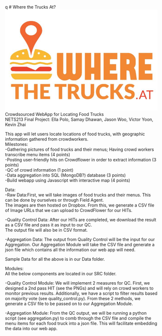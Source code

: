 q # Where the Trucks At? <br />
![alt text](trucks.png "Example Interface")<br />
Crowdsourced WebApp for Locating Food Trucks<br />
NETS213 Final Project: Ella Polo, Samay Dhawan, Jason Woo, Victor Yoon, Kevin Zhai<br />

This app will let users locate locations of food trucks, with geographic information gathered from crowdworkers. <br />
Milestones: <br />
-Gathering pictures of food trucks and their menus; Having crowd workers transcribe menu items (4 points) <br />
-Posting user-friendly hits on Crowdflower in order to extract information (3 points)  <br />
-QC of crowd information (1 point)  <br />
-Data aggregation into SQL (MongoDB?) database (3 points) <br />
-Build webapp using Javascript with interactive map (4 points) <br />

Data: <br />
  -Raw Data:First, we will take images of food trucks and their menus. This can be done by ourselves or through Field Agent.<br />
The images are then hosted on Dropbox. From this, we generate a CSV file of Image URLs that we can upload to CrowdFlower for our HITs.<br />

  -Quality Control Data: After our HITs are completed, we download the result as a CSV file and pass it as input to our QC.<br />
  The output file will also be in CSV format.<br />
  
  -Aggregation Data: The output from Quality Control will be the input for our Aggregation. Our Aggregation Module will take the CSV file and generate a json file which contains all the information our web app will need. <br />
  
Sample Data for all the above is in our Data folder.<br />
  
Modules: <br />
All the below components are located in our SRC folder. <br />

  -Quality Control Module: We will implement 2 measures for QC. First, we designed a 2nd pass HIT (see the PNGs) and will rely on crowd workers to monitor previous results. Additionally, we have a script to filter results based on majority vote (see quality_control.py). From these 2 methods, we generate a CSV file to be passed on to our Aggregation Module. <br />
  
  -Aggregation Module: From the QC output, we will be running a python script (see aggregation.py) to comb through the CSV file and compile the menu items for each food truck into a json file. This will facilitate embedding the data into our web app.<br />
  

  

  
  



